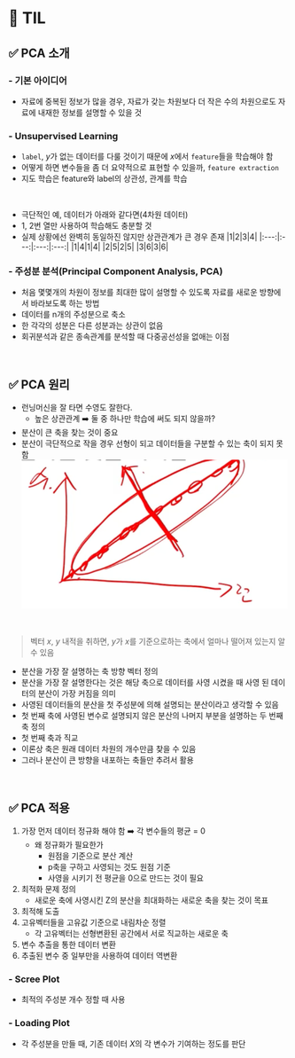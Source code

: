 # 🦁 TIL

## ✅ PCA 소개
### - 기본 아이디어
* 자료에 중복된 정보가 많을 경우, 자료가 갖는 차원보다 더 작은 수의 차원으로도 자료에 내재한 정보를 설명할 수 있을 것

### - Unsupervised Learning
* `label`, $y$가 없는 데이터를 다룰 것이기 때문에 $x$에서 `feature`들을 학습해야 함
* 어떻게 하면 변수들을 좀 더 요약적으로 표현할 수 있을까, `feature extraction`
* 지도 학습은 feature와 label의 상관성, 관계를 학습

<br>

* 극단적인 예, 데이터가 아래와 같다면(4차원 데이터)
* 1, 2번 열만 사용하여 학습해도 충분할 것
* 실제 상황에선 완벽히 동일하진 않지만 상관관계가 큰 경우 존재 
    |1|2|3|4|
    |:---:|:---:|:---:|:---:|
    |1|4|1|4|
    |2|5|2|5|
    |3|6|3|6|

### - 주성분 분석(Principal Component Analysis, PCA)
* 처음 몇몇개의 차원이 정보를 최대한 많이 설명할 수 있도록 자료를 새로운 방향에서 바라보도록 하는 방법
* 데이터를 n개의 주성분으로 축소
* 한 각각의 성분은 다른 성분과는 상관이 없음
* 회귀분석과 같은 종속관계를 분석할 때 다중공선성을 없애는 이점

<br>

## ✅ PCA 원리
* 런닝머신을 잘 타면 수영도 잘한다.
  * 높은 상관관계 ➡️ 둘 중 하나만 학습에 써도 되지 않을까?
* 분산이 큰 축을 찾는 것이 중요
* 분산이 극단적으로 작을 경우 선형이 되고 데이터들을 구분할 수 있는 축이 되지 못함
![](../img/PCA.png) <br>

<br>

> 벡터 $x$, $y$ 내적을 취하면, $y$가 $x$를 기준으로하는 축에서 얼마나 떨어져 있는지 알 수 있음 <br>
* 분산을 가장 잘 설명하는 축 방향 벡터 정의
* 분산을 가장 잘 설명한다는 것은 해당 축으로 데이터를 사영 시켰을 때 사영 된 데이터의 분산이 가장 커짐을 의미
* 사영된 데이터들의 분산을 첫 주성분에 의해 설명되는 분산이라고 생각할 수 있음
* 첫 번째 축에 사영된 변수로 설명되지 않은 분산의 나머지 부분을 설명하는 두 번째 축 정의
* 첫 번째 축과 직교
* 이론상 축은 원래 데이터 차원의 개수만큼 찾을 수 있음
* 그러나 분산이 큰 방향을 내포하는 축들만 추려서 활용


<br>

## ✅ PCA 적용
1. 가장 먼저 데이터 정규화 해야 함 ➡️ 각 변수들의 평균 = 0
   * 왜 정규화가 필요한가
     * 원점을 기준으로 분산 계산
     * p축을 구하고 사영되는 것도 원점 기준
     * 사영을 시키기 전 평균을 0으로 만드는 것이 필요
2. 최적화 문제 정의
   * 새로운 축에 사영시킨 Z의 분산을 최대화하는 새로운 축을 찾는 것이 목표
3. 최적해 도출
4. 고유벡터들을 고유값 기준으로 내림차순 정렬
   * 각 고유벡터는 선형변환된 공간에서 서로 직교하는 새로운 축
5. 변수 추출을 통한 데이터 변환
6. 추출된 변수 중 일부만을 사용하여 데이터 역변환


### - Scree Plot
* 최적의 주성분 개수 정할 때 사용


### - Loading Plot
* 각 주성분을 만들 때, 기존 데이터 $X$의 각 변수가 기여하는 정도를 판단